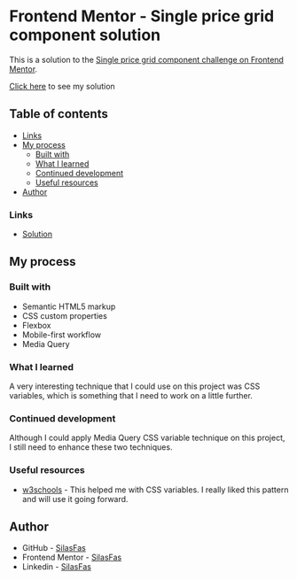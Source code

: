 # Frontend Mentor - Single price grid component solution

This is a solution to the [Single price grid component challenge on Frontend Mentor](https://www.frontendmentor.io/challenges/single-price-grid-component-5ce41129d0ff452fec5abbbc). 

[Click here](https://silasfas.github.io/single-price-grid-component-master/) to see my solution 

## Table of contents

- [Links](#links)
- [My process](#my-process)
  - [Built with](#built-with)
  - [What I learned](#what-i-learned)
  - [Continued development](#continued-development)
  - [Useful resources](#useful-resources)
- [Author](#author)

### Links

- [Solution](https://silasfas.github.io/single-price-grid-component-master/)

## My process

### Built with

- Semantic HTML5 markup
- CSS custom properties
- Flexbox
- Mobile-first workflow
- Media Query

### What I learned

A very interesting technique that I could use on this project was CSS variables, which is something that I need to work on a little further. 

### Continued development

Although I could apply Media Query CSS variable technique on this project, I still need to enhance these two techniques.

### Useful resources

- [w3schools](https://www.w3schools.com/) - This helped me with CSS variables. I really liked this pattern and will use it going forward.

## Author

- GitHub - [SilasFas](https://github.com/SilasFas)
- Frontend Mentor - [SilasFas](https://www.frontendmentor.io/profile/SilasFas)
- Linkedin - [SilasFas](https://www.linkedin.com/in/silas-ferreira-arlindo-dos-santos-79791088/)